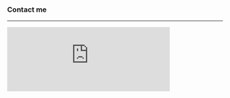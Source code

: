 ### Contact me
---

<script src="https://forms.yandex.ru/_static/embed.js"></script>
<iframe src="https://forms.yandex.ru/u/671df52602848f0812f554aa/?iframe=1" frameborder="0" name="ya-form-671df52602848f0812f554aa" width="380"></iframe>
